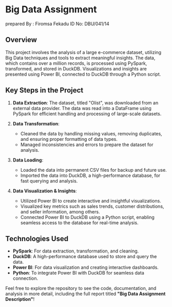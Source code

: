 # Big Data Assignment
prepared By : Firomsa Fekadu    ID No: DBU/041/14

## Overview
This project involves the analysis of a large e-commerce dataset, utilizing Big Data techniques and tools to extract meaningful insights. The data, which contains over a million records, is processed using PySpark, transformed, and stored in DuckDB. Visualizations and insights are presented using Power BI, connected to DuckDB through a Python script.

## Key Steps in the Project

1. **Data Extraction**: The dataset, titled "Olist", was downloaded from an external data provider. The data was read into a DataFrame using PySpark for efficient handling and processing of large-scale datasets.

2. **Data Transformation**:
    - Cleaned the data by handling missing values, removing duplicates, and ensuring proper formatting of data types.
    - Managed inconsistencies and errors to prepare the dataset for analysis.

3. **Data Loading**:
    - Loaded the data into permanent CSV files for backup and future use.
    - Imported the data into DuckDB, a high-performance database, for fast querying and analysis.

4. **Data Visualization & Insights**:
    - Utilized Power BI to create interactive and insightful visualizations.
    - Visualized key metrics such as sales trends, customer distributions, and seller information, among others.
    - Connected Power BI to DuckDB using a Python script, enabling seamless access to the database for real-time analysis.

## Technologies Used
- **PySpark**: For data extraction, transformation, and cleaning.
- **DuckDB**: A high-performance database used to store and query the data.
- **Power BI**: For data visualization and creating interactive dashboards.
- **Python**: To integrate Power BI with DuckDB for seamless data connection.

Feel free to explore the repository to see the code, documentation, and analysis in more detail, including the full report titled **"Big Data Assignment Description"**!
